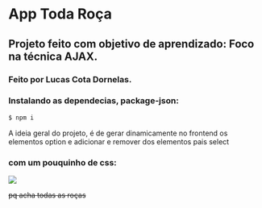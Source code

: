 <h1>App Toda Roça</h1>


<h2>Projeto feito com objetivo de aprendizado: Foco na técnica AJAX.</h2>
    <h3>Feito por Lucas Cota Dornelas.</h3>

<h3>Instalando as dependecias, package-json:</h3>

```sh
$ npm i
```
<p>A ideia geral do projeto, é de gerar dinamicamente no frontend os elementos option e adicionar e remover dos elementos pais select</p> 

<h3>com um pouquinho de css: </h3>
<img src="https://user-images.githubusercontent.com/50468723/85813586-f8002780-b739-11ea-99d1-284118f80881.gif">


~~pq acha todas as roças~~
